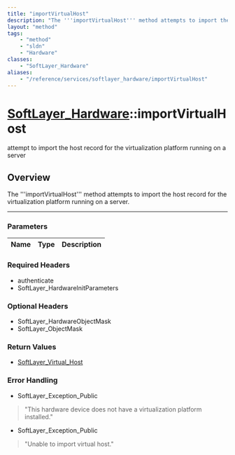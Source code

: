 ```yaml
---
title: "importVirtualHost"
description: "The '''importVirtualHost''' method attempts to import the host record for the virtualization platform running on a serve... "
layout: "method"
tags:
    - "method"
    - "sldn"
    - "Hardware"
classes:
    - "SoftLayer_Hardware"
aliases:
    - "/reference/services/softlayer_hardware/importVirtualHost"
---
```

# [SoftLayer_Hardware](/reference/services/SoftLayer_Hardware)::importVirtualHost


attempt to import the host record for the virtualization platform running on a server


## Overview 
The '''importVirtualHost''' method attempts to import the host record for the virtualization platform running on a server.

-----

### Parameters 
|Name | Type | Description |
| --- | --- | --- |


### Required Headers
* authenticate
* SoftLayer_HardwareInitParameters


### Optional Headers
* SoftLayer_HardwareObjectMask
* SoftLayer_ObjectMask

### Return Values
* <a href='/reference/datatypes/SoftLayer_Virtual_Host'>SoftLayer_Virtual_Host </a>



### Error Handling

* SoftLayer_Exception_Public 

> "This hardware device does not have a virtualization platform installed." 

* SoftLayer_Exception_Public 

> "Unable to import virtual host." 



